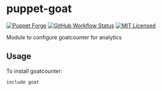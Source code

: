 puppet-goat
===========

[![Puppet Forge](https://img.shields.io/puppetforge/v/halyard/goat.svg)](https://forge.puppetlabs.com/halyard/goat)
[![GitHub Workflow Status](https://img.shields.io/actions/github/workflow/status/halyard/puppet-goat/build.yml?branch=main)](https://github.com/halyard/puppet-goat/actions)
[![MIT Licensed](http://img.shields.io/badge/license-MIT-green.svg?style=flat)](https://tldrlegal.com/license/mit-license)

Module to configure goatcounter for analytics

## Usage

To install goatcounter:

```puppet
include goat
```

